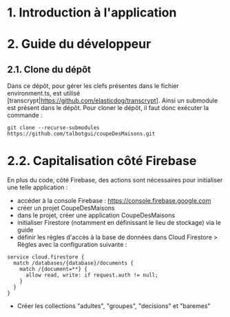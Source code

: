 # 1. Introduction à l'application


# 2. Guide du développeur

## 2.1. Clone du dépôt
Dans ce dépôt, pour gérer les clefs présentes dans le fichier environment.ts, est utilisé [transcrypt|https://github.com/elasticdog/transcrypt]. Ainsi un submodule est présent dans le dépôt. Pour cloner le dépôt, il faut donc exécuter la commande :
```
git clone --recurse-submodules https://github.com/talbotgui/coupeDesMaisons.git
```

# 2.2. Capitalisation côté Firebase

En plus du code, côté Firebase, des actions sont nécessaires pour initialiser une telle application :
* accéder à la console Firebase : https://console.firebase.google.com
* créer un projet CoupeDesMaisons
* dans le projet, créer une application CoupeDesMaisons
* initialiser Firestore (notamment en définissant le lieu de stockage) via le guide
* définir les règles d'accès à la base de données dans Cloud Firestore > Règles avec la configuration suivante :
```
service cloud.firestore {
  match /databases/{database}/documents {
    match /{document=**} {
      allow read, write: if request.auth != null;
    }
  }
}
```
* Créer les collections "adultes", "groupes", "decisions" et "baremes"

